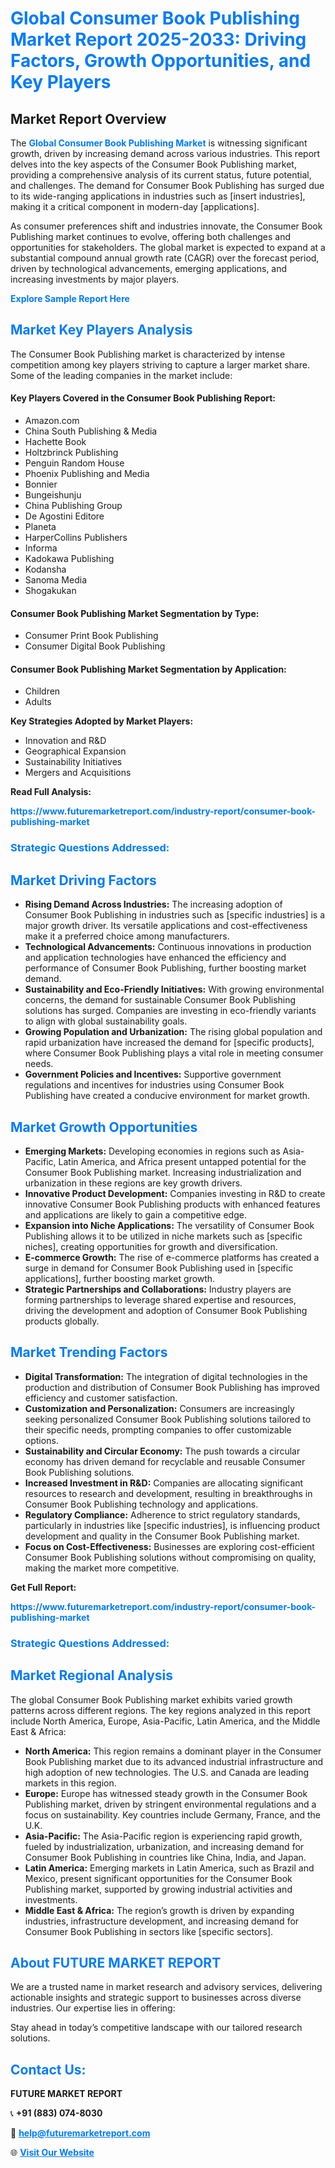 <h1 style="color: #007BFF;">Global Consumer Book Publishing Market Report 2025-2033: Driving Factors, Growth Opportunities, and Key Players</h1>

<section id="overview">
<h2>Market Report Overview</h2>
<p>The <a href="https://www.futuremarketreport.com/industry-report/consumer-book-publishing-market" style="color: #007BFF; text-decoration: none;"><strong>Global Consumer Book Publishing Market</strong></a> is witnessing significant growth, driven by increasing demand across various industries. This report delves into the key aspects of the Consumer Book Publishing market, providing a comprehensive analysis of its current status, future potential, and challenges. The demand for Consumer Book Publishing has surged due to its wide-ranging applications in industries such as [insert industries], making it a critical component in modern-day [applications].</p>
<p>As consumer preferences shift and industries innovate, the Consumer Book Publishing market continues to evolve, offering both challenges and opportunities for stakeholders. The global market is expected to expand at a substantial compound annual growth rate (CAGR) over the forecast period, driven by technological advancements, emerging applications, and increasing investments by major players.</p>
</section>

<section id="overview">
<p><a href="https://www.futuremarketreport.com/request-sample/reportId=51179" style="color: #007BFF; text-decoration: none;"><strong>Explore Sample Report Here</strong></a></p>
</section>

<section id="key-players">
<h2 style="color: #007BFF;">Market Key Players Analysis</h2>
<p>The Consumer Book Publishing market is characterized by intense competition among key players striving to capture a larger market share. Some of the leading companies in the market include:</p>
<h4>Key Players Covered in the Consumer Book Publishing Report:</h4>
<ul><li>Amazon.com</li><li>China South Publishing &amp; Media</li><li>Hachette Book</li><li>Holtzbrinck Publishing</li><li>Penguin Random House</li><li>Phoenix Publishing and Media</li><li>Bonnier</li><li>Bungeishunju</li><li>China Publishing Group</li><li>De Agostini Editore</li><li>Planeta</li><li>HarperCollins Publishers</li><li>Informa</li><li>Kadokawa Publishing</li><li>Kodansha</li><li>Sanoma Media</li><li>Shogakukan</li></ul>
<h4>Consumer Book Publishing Market Segmentation by Type:</h4>
<ul><li>Consumer Print Book Publishing</li><li>Consumer Digital Book Publishing</li></ul>

<h4>Consumer Book Publishing Market Segmentation by Application:</h4>
<ul><li>Children</li><li>Adults</li></ul>
<p><strong>Key Strategies Adopted by Market Players:</strong></p>
<ul>
<li>Innovation and R&D</li>
<li>Geographical Expansion</li>
<li>Sustainability Initiatives</li>
<li>Mergers and Acquisitions</li>
</ul>
</section>

<section>
<p><strong>Read Full Analysis: </strong></p><a href="https://www.futuremarketreport.com/industry-report/consumer-book-publishing-market" style="color: #007BFF; text-decoration: none;"><strong>https://www.futuremarketreport.com/industry-report/consumer-book-publishing-market</strong></a>
<h3 style="color: #007BFF;">Strategic Questions Addressed:</h3>
</section>

<section id="driving-factors">
<h2 style="color: #007BFF;">Market Driving Factors</h2>
<ul>
<li><strong>Rising Demand Across Industries:</strong> The increasing adoption of Consumer Book Publishing in industries such as [specific industries] is a major growth driver. Its versatile applications and cost-effectiveness make it a preferred choice among manufacturers.</li>
<li><strong>Technological Advancements:</strong> Continuous innovations in production and application technologies have enhanced the efficiency and performance of Consumer Book Publishing, further boosting market demand.</li>
<li><strong>Sustainability and Eco-Friendly Initiatives:</strong> With growing environmental concerns, the demand for sustainable Consumer Book Publishing solutions has surged. Companies are investing in eco-friendly variants to align with global sustainability goals.</li>
<li><strong>Growing Population and Urbanization:</strong> The rising global population and rapid urbanization have increased the demand for [specific products], where Consumer Book Publishing plays a vital role in meeting consumer needs.</li>
<li><strong>Government Policies and Incentives:</strong> Supportive government regulations and incentives for industries using Consumer Book Publishing have created a conducive environment for market growth.</li>
</ul>
</section>

<section id="growth-opportunities">
<h2 style="color: #007BFF;">Market Growth Opportunities</h2>
<ul>
<li><strong>Emerging Markets:</strong> Developing economies in regions such as Asia-Pacific, Latin America, and Africa present untapped potential for the Consumer Book Publishing market. Increasing industrialization and urbanization in these regions are key growth drivers.</li>
<li><strong>Innovative Product Development:</strong> Companies investing in R&D to create innovative Consumer Book Publishing products with enhanced features and applications are likely to gain a competitive edge.</li>
<li><strong>Expansion into Niche Applications:</strong> The versatility of Consumer Book Publishing allows it to be utilized in niche markets such as [specific niches], creating opportunities for growth and diversification.</li>
<li><strong>E-commerce Growth:</strong> The rise of e-commerce platforms has created a surge in demand for Consumer Book Publishing used in [specific applications], further boosting market growth.</li>
<li><strong>Strategic Partnerships and Collaborations:</strong> Industry players are forming partnerships to leverage shared expertise and resources, driving the development and adoption of Consumer Book Publishing products globally.</li>
</ul>
</section>

<section id="trending-factors">
<h2 style="color: #007BFF;">Market Trending Factors</h2>
<ul>
<li><strong>Digital Transformation:</strong> The integration of digital technologies in the production and distribution of Consumer Book Publishing has improved efficiency and customer satisfaction.</li>
<li><strong>Customization and Personalization:</strong> Consumers are increasingly seeking personalized Consumer Book Publishing solutions tailored to their specific needs, prompting companies to offer customizable options.</li>
<li><strong>Sustainability and Circular Economy:</strong> The push towards a circular economy has driven demand for recyclable and reusable Consumer Book Publishing solutions.</li>
<li><strong>Increased Investment in R&D:</strong> Companies are allocating significant resources to research and development, resulting in breakthroughs in Consumer Book Publishing technology and applications.</li>
<li><strong>Regulatory Compliance:</strong> Adherence to strict regulatory standards, particularly in industries like [specific industries], is influencing product development and quality in the Consumer Book Publishing market.</li>
<li><strong>Focus on Cost-Effectiveness:</strong> Businesses are exploring cost-efficient Consumer Book Publishing solutions without compromising on quality, making the market more competitive.</li>
</ul>
</section>

<section>
<p><strong>Get Full Report: </strong></p><a href="https://www.futuremarketreport.com/industry-report/consumer-book-publishing-market" style="color: #007BFF; text-decoration: none;"><strong>https://www.futuremarketreport.com/industry-report/consumer-book-publishing-market</strong></a>
<h3 style="color: #007BFF;">Strategic Questions Addressed:</h3>
</section>


<section id="regional-analysis">
<h2 style="color: #007BFF;">Market Regional Analysis</h2>
<p>The global Consumer Book Publishing market exhibits varied growth patterns across different regions. The key regions analyzed in this report include North America, Europe, Asia-Pacific, Latin America, and the Middle East & Africa:</p>
<ul>
<li><strong>North America:</strong> This region remains a dominant player in the Consumer Book Publishing market due to its advanced industrial infrastructure and high adoption of new technologies. The U.S. and Canada are leading markets in this region.</li>
<li><strong>Europe:</strong> Europe has witnessed steady growth in the Consumer Book Publishing market, driven by stringent environmental regulations and a focus on sustainability. Key countries include Germany, France, and the U.K.</li>
<li><strong>Asia-Pacific:</strong> The Asia-Pacific region is experiencing rapid growth, fueled by industrialization, urbanization, and increasing demand for Consumer Book Publishing in countries like China, India, and Japan.</li>
<li><strong>Latin America:</strong> Emerging markets in Latin America, such as Brazil and Mexico, present significant opportunities for the Consumer Book Publishing market, supported by growing industrial activities and investments.</li>
<li><strong>Middle East & Africa:</strong> The region’s growth is driven by expanding industries, infrastructure development, and increasing demand for Consumer Book Publishing in sectors like [specific sectors].</li>
</ul>
</section>

<footer>
<h2 style="color: #007BFF;">About FUTURE MARKET REPORT</h2>
<p>We are a trusted name in market research and advisory services, delivering actionable insights and strategic support to businesses across diverse industries. Our expertise lies in offering:</p>

<p>Stay ahead in today’s competitive landscape with our tailored research solutions.</p>

<h2 style="color: #007BFF;">Contact Us:</h2>
<p><strong>FUTURE MARKET REPORT</strong></p>
<p>📞 <strong>+91 (883) 074-8030</strong></p>
<p>📧 <strong><a href="mailto:help@futuremarketreport.com" style="color: #007BFF;">help@futuremarketreport.com</a></strong></p>
<p>🌐 <strong><a href="https://www.futuremarketreport.com/" style="color: #007BFF;">Visit Our Website</a></strong></p>
</footer>
